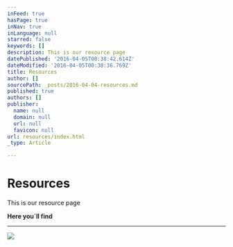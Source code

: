 ```yaml
---
inFeed: true
hasPage: true
inNav: true
inLanguage: null
starred: false
keywords: []
description: This is our resource page
datePublished: '2016-04-05T00:38:42.614Z'
dateModified: '2016-04-05T00:38:36.769Z'
title: Resources
author: []
sourcePath: _posts/2016-04-04-resources.md
published: true
authors: []
publisher:
  name: null
  domain: null
  url: null
  favicon: null
url: resources/index.html
_type: Article

---
```

# Resources

This is our resource page

**Here you´ll find**

****
![](https://the-grid-user-content.s3-us-west-2.amazonaws.com/0167b4d9-05b9-4028-9397-f9692e009a70.jpg)